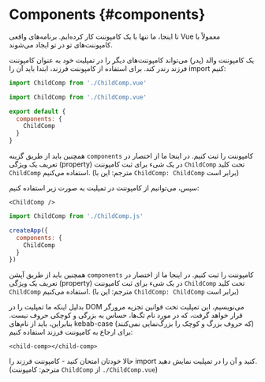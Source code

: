 # Components {#components}

تا اینجا، ما تنها با یک کامپوننت‌ کار کرده‌ایم. برنامه‌های واقعی Vue معمولاً با کامپوننت‌های تو در تو ایجاد می‌شوند.

یک کامپوننت‌ والد (پدر) می‌تواند کامپوننت‌‌های دیگر را در تمپلیت خود به عنوان کامپوننت‌ فرزند رندر کند. برای استفاده از کامپوننت‌ فرزند، ابتدا باید آن را import کنیم:

<div class="composition-api">
<div class="sfc">

```js
import ChildComp from './ChildComp.vue'
```

</div>
</div>

<div class="options-api">
<div class="sfc">

```js
import ChildComp from './ChildComp.vue'

export default {
  components: {
    ChildComp
  }
}
```

همچنین باید از طریق گزینه `components` کامپوننت را ثبت کنیم. در اینجا ما از اختصار در تعریف یک ویژگی (property) در یک شیء برای ثبت کامپوننت `ChildComp` تحت کلید `ChildComp` استفاده می‌کنیم. (مترجم: این با ‍`ChildComp: ChildComp` برابر است)

</div>
</div>

<div class="sfc">

سپس، می‌توانیم از کامپوننت در تمپلیت به صورت زیر استفاده کنیم:

```vue-html
<ChildComp />
```

</div>

<div class="html">

```js
import ChildComp from './ChildComp.js'

createApp({
  components: {
    ChildComp
  }
})
```

همچنین باید از طریق آپشن `components` کامپوننت را ثبت کنیم. در اینجا ما از اختصار در تعریف یک ویژگی (property) در یک شیء برای ثبت کامپوننت `ChildComp` تحت کلید `ChildComp` استفاده می‌کنیم. (مترجم: این با ‍`ChildComp: ChildComp` برابر است)

بدلیل اینکه ما تمپلیت را در DOM می‌نویسیم، این تمپلیت تحت قوانین تجزیه مرورگر قرار خواهد گرفت، که در مورد نام‌ تگ‌ها، حساس به بزرگی و کوچکی حروف نیست. بنابراین، باید از نام‌های kebab-case (که حروف بزرگ و کوچک را بزرگ‌نمایی نمی‌کنند) برای ارجاع به کامپوننت فرزند استفاده کنیم:

```vue-html
<child-comp></child-comp>
```

</div>


حالا خودتان امتحان کنید - کامپوننت فرزند را import کنید و آن را در تمپلیت نمایش دهید. (مترجم: کامپوننت ‍‍`ChildComp` از `‎./ChildComp.vue`)
